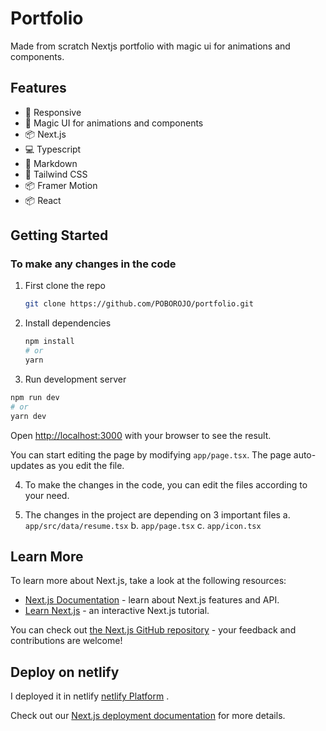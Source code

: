# Portfolio

Made from scratch Nextjs portfolio with magic ui for animations and components.

## Features

- 📱 Responsive
- 💅 Magic UI for animations and components
- 📦 Next.js
- 💻 Typescript
- 📝 Markdown
- 🎨 Tailwind CSS
- 📦 Framer Motion
- 📦 React

## Getting Started

### To make any changes in the code

1. First clone the repo
   ```bash
   git clone https://github.com/POBOROJO/portfolio.git
   ```

2. Install dependencies
   ```bash
   npm install
   # or
   yarn
   ```

3. Run development server

```bash
npm run dev
# or
yarn dev
```

Open [http://localhost:3000](http://localhost:3000) with your browser to see the result.

You can start editing the page by modifying `app/page.tsx`. The page auto-updates as you edit the file.

4. To make the changes in the code, you can edit the files according to your need.

5. The changes in the project are depending on 3 important files
    a. `app/src/data/resume.tsx`
    b. `app/page.tsx`
    c. `app/icon.tsx`


## Learn More

To learn more about Next.js, take a look at the following resources:

- [Next.js Documentation](https://nextjs.org/docs) - learn about Next.js features and API.
- [Learn Next.js](https://nextjs.org/learn) - an interactive Next.js tutorial.

You can check out [the Next.js GitHub repository](https://github.com/vercel/next.js) - your feedback and contributions are welcome!

## Deploy on netlify

I deployed it in netlify [netlify Platform](https://app.netlify.com/) .

Check out our [Next.js deployment documentation](https://nextjs.org/docs/app/building-your-application/deploying) for more details.
